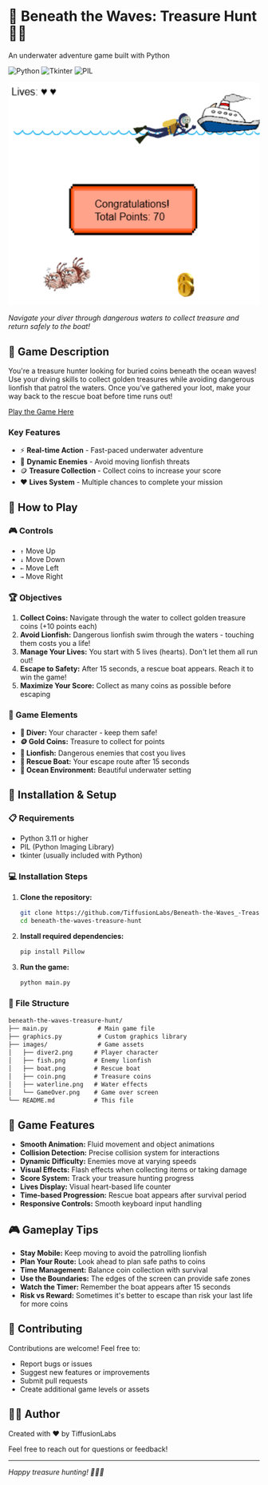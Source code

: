 # 🌊 Beneath the Waves: Treasure Hunt 🏴‍☠️

An underwater adventure game built with Python

![Python](https://img.shields.io/badge/Python-3.11+-blue.svg)
![Tkinter](https://img.shields.io/badge/GUI-Tkinter-green.svg)
![PIL](https://img.shields.io/badge/Graphics-PIL-orange.svg)

![Beneath the Waves: Treasure Hunt](gameScreenshot.png)

*Navigate your diver through dangerous waters to collect treasure and return safely to the boat!*

## 📖 Game Description

You're a treasure hunter looking for buried coins beneath the ocean waves! Use your diving skills to collect golden treasures while avoiding dangerous lionfish that patrol the waters. Once you've gathered your loot, make your way back to the rescue boat before time runs out!

[Play the Game Here](https://codeinplace.stanford.edu/cip5/share/iP7FP2HXRJ7Na05gZ5Zf)

### Key Features
- ⚡ **Real-time Action** - Fast-paced underwater adventure
- 🐠 **Dynamic Enemies** - Avoid moving lionfish threats
- 🪙 **Treasure Collection** - Collect coins to increase your score
- ❤️ **Lives System** - Multiple chances to complete your mission

## 🎯 How to Play

### 🎮 Controls
- `↑` Move Up
- `↓` Move Down  
- `←` Move Left
- `→` Move Right

### 🏆 Objectives
1. **Collect Coins:** Navigate through the water to collect golden treasure coins (+10 points each)
2. **Avoid Lionfish:** Dangerous lionfish swim through the waters - touching them costs you a life!
3. **Manage Your Lives:** You start with 5 lives (hearts). Don't let them all run out!
4. **Escape to Safety:** After 15 seconds, a rescue boat appears. Reach it to win the game!
5. **Maximize Your Score:** Collect as many coins as possible before escaping

### 🎲 Game Elements
- **🤿 Diver:** Your character - keep them safe!
- **🪙 Gold Coins:** Treasure to collect for points
- **🐠 Lionfish:** Dangerous enemies that cost you lives
- **🚤 Rescue Boat:** Your escape route after 15 seconds
- **🌊 Ocean Environment:** Beautiful underwater setting

## 🚀 Installation & Setup

### 📋 Requirements
- Python 3.11 or higher
- PIL (Python Imaging Library)
- tkinter (usually included with Python)

### 💻 Installation Steps

1. **Clone the repository:**
   ```bash
   git clone https://github.com/TiffusionLabs/Beneath-the-Waves_-Treasure-Hunt.git
   cd beneath-the-waves-treasure-hunt
   ```

2. **Install required dependencies:**
   ```bash
   pip install Pillow
   ```

3. **Run the game:**
   ```bash
   python main.py
   ```

### 📁 File Structure
```
beneath-the-waves-treasure-hunt/
├── main.py              # Main game file
├── graphics.py          # Custom graphics library
├── images/              # Game assets
│   ├── diver2.png      # Player character
│   ├── fish.png        # Enemy lionfish
│   ├── boat.png        # Rescue boat
│   ├── coin.png        # Treasure coins
│   ├── waterline.png   # Water effects
│   └── GameOver.png    # Game over screen
└── README.md           # This file
```

## 🏅 Game Features

- **Smooth Animation:** Fluid movement and object animations
- **Collision Detection:** Precise collision system for interactions
- **Dynamic Difficulty:** Enemies move at varying speeds
- **Visual Effects:** Flash effects when collecting items or taking damage
- **Score System:** Track your treasure hunting progress
- **Lives Display:** Visual heart-based life counter
- **Time-based Progression:** Rescue boat appears after survival period
- **Responsive Controls:** Smooth keyboard input handling

## 🎮 Gameplay Tips

- **Stay Mobile:** Keep moving to avoid the patrolling lionfish
- **Plan Your Route:** Look ahead to plan safe paths to coins
- **Time Management:** Balance coin collection with survival
- **Use the Boundaries:** The edges of the screen can provide safe zones
- **Watch the Timer:** Remember the boat appears after 15 seconds
- **Risk vs Reward:** Sometimes it's better to escape than risk your last life for more coins

## 🤝 Contributing

Contributions are welcome! Feel free to:

- Report bugs or issues
- Suggest new features or improvements
- Submit pull requests
- Create additional game levels or assets

## 👨‍💻 Author

Created with ❤️ by TiffusionLabs

Feel free to reach out for questions or feedback!

---

*Happy treasure hunting! 🏴‍☠️⚓*
